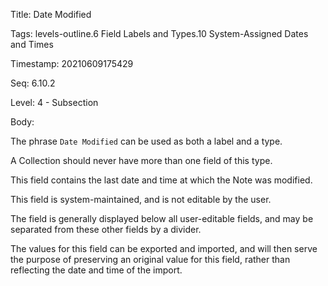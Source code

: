 Title:  Date Modified

Tags:   levels-outline.6 Field Labels and Types.10 System-Assigned Dates and Times

Timestamp: 20210609175429

Seq:    6.10.2

Level:  4 - Subsection

Body: 

The phrase `Date Modified` can be used as both a label and a type. 

A Collection should never have more than one field of this type. 

This field contains the last date and time at which the Note was modified. 

This field is system-maintained, and is not editable by the user. 

The field is generally displayed below all user-editable fields, and may be separated from these other fields by a divider. 

The values for this field can be exported and imported, and will then serve the purpose of preserving an original value for this field, rather than reflecting the date and time of the import.
